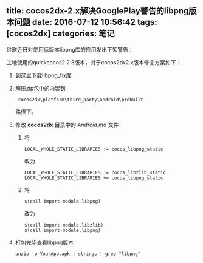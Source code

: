 title: cocos2dx-2.x解决GooglePlay警告的libpng版本问题
date: 2016-07-12 10:56:42
tags: [cocos2dx]
categories: 笔记
---

谷歌近日对使用低版本libpng库的应用发出下架警告：

<!--more-->
工地使用的quickcocos2.2.3版本，对于cocos2dx2.x版本修复方案如下：

1. 到[这里](http://bengigi.com/wp-content/uploads/libpng_fix.zip)下载libpng_fix库

2. 解压zip包中的内容到

        cocos2dx\platform\third_party\android\prebuilt

    路径下。

3. 修改 **cocos2dx** 目录中的 *Android.md* 文件

    1. 将

        ```
        LOCAL_WHOLE_STATIC_LIBRARIES := cocos_libpng_static
        ```

        改为

        ```
        LOCAL_WHOLE_STATIC_LIBRARIES := cocos_libzlib_static
        LOCAL_WHOLE_STATIC_LIBRARIES += cocos_libpng_static
        ```

   2. 将

        ```
        $(call import-module,libpng)
        ```

        改为

        ```
        $(call import-module,libzlib)
        $(call import-module,libpng)
        ```

4. 打包完毕查看libpng版本

    ```
    unzip -p YourApp.apk | strings | grep "libpng"
    ```

